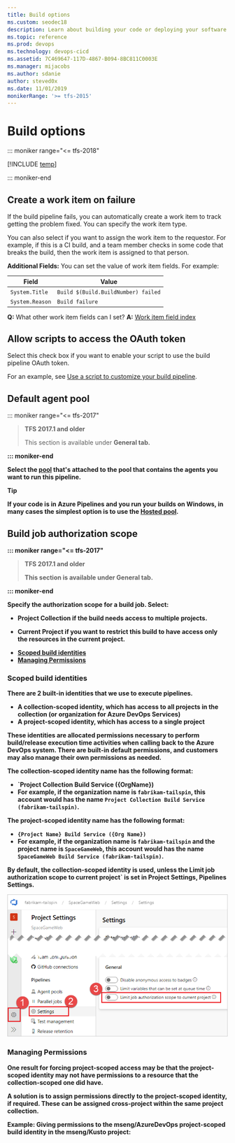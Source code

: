 ```yaml
---
title: Build options
ms.custom: seodec18
description: Learn about building your code or deploying your software using build options on Azure Pipelines and Team Foundation Server (TFS).
ms.topic: reference
ms.prod: devops
ms.technology: devops-cicd
ms.assetid: 7C469647-117D-4867-B094-8BC811C0003E
ms.manager: mijacobs
ms.author: sdanie
author: steved0x
ms.date: 11/01/2019
monikerRange: '>= tfs-2015'
---
```


# Build options

::: moniker range="<= tfs-2018"

[!INCLUDE [temp](../_shared/concept-rename-note.md)]

::: moniker-end

## Create a work item on failure

If the build pipeline fails, you can automatically create a work item to track getting the problem fixed. You can specify the work item type.

You can also select if you want to assign the work item to the requestor. For example, if this is a CI build, and a team member checks in some code that breaks the build, then the work item is assigned to that person.

**Additional Fields:** You can set the value of work item fields. For example:

| Field | Value |
|---|---|
| ```System.Title``` | ```Build $(Build.BuildNumber) failed``` |
| ```System.Reason``` |  ```Build failure``` |

**Q:** What other work item fields can I set? **A:**  [Work item field index](../../boards/work-items/guidance/work-item-field.md)


## Allow scripts to access the OAuth token

Select this check box if you want to enable your script to use the build pipeline OAuth token.

For an example, see [Use a script to customize your build pipeline](../scripts/powershell.md).


## Default agent pool

::: moniker range="<= tfs-2017"

> **TFS 2017.1 and older**
>
> This section is available under <b>General<b> tab.

::: moniker-end

Select the [pool](../agents/pools-queues.md) that's attached to the pool that contains the agents you want to run this pipeline.

> [!TIP]
> If your code is in Azure Pipelines and you run your builds on Windows, in many cases the simplest option is to use the [Hosted pool](../agents/hosted.md).

## Build job authorization scope

::: moniker range="<= tfs-2017"

> **TFS 2017.1 and older**
>
> This section is available under <b>General<b> tab.

::: moniker-end

Specify the authorization scope for a build job. Select:

* **Project Collection** if the build needs access to multiple projects.

* **Current Project** if you want to restrict this build to have access only the resources in the current project.

- [Scoped build identities](#scoped-build-identities)
- [Managing Permissions](#managing-permissions)

### Scoped build identities

There are 2 built-in identities that we use to execute pipelines.

* A collection-scoped identity, which has access to all projects in the collection (or organization for Azure DevOps Services)
* A project-scoped identity, which has access to a single project

 These identities are allocated permissions necessary to perform build/release execution time activities when calling back to the Azure DevOps system. There are built-in default permissions, and customers may also manage their own permissions as needed.
 
The collection-scoped identity name has the following format:
- `Project Collection Build Service ({OrgName})
- For example, if the organization name is `fabrikam-tailspin`, this account would has the name `Project Collection Build Service (fabrikam-tailspin)`.
 
The project-scoped identity name has the following format:
- `{Project Name} Build Service ({Org Name})`
- For example, if the organization name is `fabrikam-tailspin` and the project name is `SpaceGameWeb`, this account would has the name `SpaceGameWeb Build Service (fabrikam-tailspin)`.

By default, the collection-scoped identity is used, unless the Limit job authorization scope to current project` is set in **Project Settings**, **Pipelines Settings**.

![Limit job authorization scope](_img/options/limit-job-authorization-scope.png)

### Managing Permissions

One result for forcing project-scoped access may be that the project-scoped identity may not have permissions to a resource that the collection-scoped one did have.
 
A solution is to assign permissions directly to the project-scoped identity, if required. These can be assigned cross-project within the same project collection. 
 
Example: Giving permissions to the mseng/AzureDevOps project-scoped build identity in the mseng/Kusto project:
